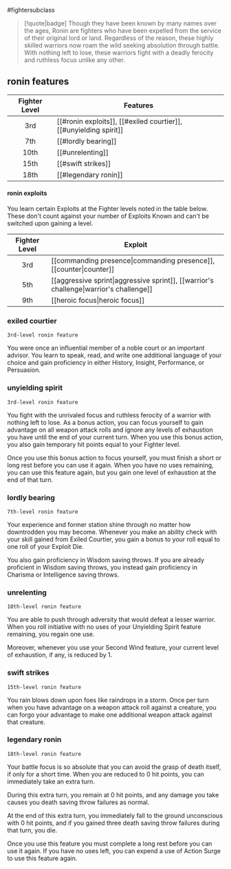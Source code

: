 #fightersubclass

> [!quote|badge] 
> Though they have been known by many names over the ages, Ronin are fighters who have been expelled from the service of their original lord or land. Regardless of the reason, these highly skilled warriors now roam the wild seeking absolution through battle. With nothing left to lose, these warriors fight with a deadly ferocity and ruthless focus unlike any other.
## ronin features
| **Fighter Level** | **Features**                                                      |
| :---------------: | ----------------------------------------------------------------- |
|        3rd        | [[#ronin exploits]], [[#exiled courtier]], [[#unyielding spirit]] |
|        7th        | [[#lordly bearing]]                                               |
|       10th        | [[#unrelenting]]                                                  |
|       15th        | [[#swift strikes]]                                                |
|       18th        | [[#legendary ronin]]                                              |
#### ronin exploits
You learn certain Exploits at the Fighter levels noted in the table below. These don't count against your number of Exploits Known and can't be switched upon gaining a level.

| **Fighter Level** | **Exploit**                                                                                                              |
| :---------------: | ------------------------------------------------------------------------------------------------------------------------ |
|        3rd        | [[commanding presence\|commanding presence]], [[counter\|counter]]                     |
|        5th        | [[aggressive sprint\|aggressive sprint]], [[warrior's challenge\|warrior's challenge]] |
|        9th        | [[heroic focus\|heroic focus]]                                                                          |

### exiled courtier
`3rd-level ronin feature`

You were once an influential member of a noble court or an important advisor. You learn to speak, read, and write one additional language of your choice and gain proficiency in either History, Insight, Performance, or Persuasion.
### unyielding spirit
`3rd-level ronin feature`

You fight with the unrivaled focus and ruthless ferocity of a warrior with nothing left to lose. As a bonus action, you can focus yourself to gain advantage on all weapon attack rolls and ignore any levels of exhaustion you have until the end of your current turn. When you use this bonus action, you also gain temporary hit points equal to your Fighter level.

Once you use this bonus action to focus yourself, you must finish a short or long rest before you can use it again. When you have no uses remaining, you can use this feature again, but you gain one level of exhaustion at the end of that turn.
### lordly bearing
`7th-level ronin feature`

Your experience and former station shine through no matter how downtrodden you may become. Whenever you make an ability check with your skill gained from Exiled Courtier, you gain a bonus to your roll equal to one roll of your Exploit Die.

You also gain proficiency in Wisdom saving throws. If you are already proficient in Wisdom saving throws, you instead gain proficiency in Charisma or Intelligence saving throws.
### unrelenting
`10th-level ronin feature`

You are able to push through adversity that would defeat a lesser warrior. When you roll initiative with no uses of your Unyielding Spirit feature remaining, you regain one use.

Moreover, whenever you use your Second Wind feature, your current level of exhaustion, if any, is reduced by 1.
### swift strikes
`15th-level ronin feature`

You rain blows down upon foes like raindrops in a storm. Once per turn when you have advantage on a weapon attack roll against a creature, you can forgo your advantage to make one additional weapon attack against that creature.
### legendary ronin
`18th-level ronin feature`

Your battle focus is so absolute that you can avoid the grasp of death itself, if only for a short time. When you are reduced to 0 hit points, you can immediately take an extra turn.

During this extra turn, you remain at 0 hit points, and any damage you take causes you death saving throw failures as normal.

At the end of this extra turn, you immediately fall to the ground unconscious with 0 hit points, and if you gained three death saving throw failures during that turn, you die.

Once you use this feature you must complete a long rest before you can use it again. If you have no uses left, you can expend a use of Action Surge to use this feature again.
